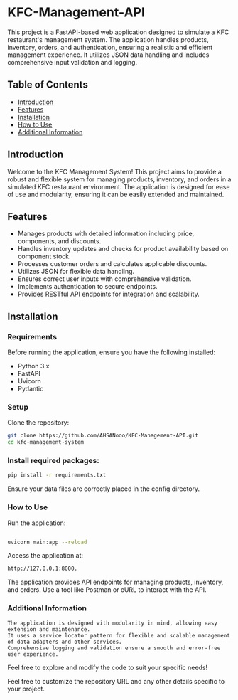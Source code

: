 # KFC-Management-API

This project is a FastAPI-based web application designed to simulate a KFC restaurant's management system. The application handles products, inventory, orders, and authentication, ensuring a realistic and efficient management experience. It utilizes JSON data handling and includes comprehensive input validation and logging.

## Table of Contents

- [Introduction](#introduction)
- [Features](#features)
- [Installation](#installation)
- [How to Use](#how-to-use)
- [Additional Information](#additional-information)

## Introduction

Welcome to the KFC Management System! This project aims to provide a robust and flexible system for managing products, inventory, and orders in a simulated KFC restaurant environment. The application is designed for ease of use and modularity, ensuring it can be easily extended and maintained.

## Features

- Manages products with detailed information including price, components, and discounts.
- Handles inventory updates and checks for product availability based on component stock.
- Processes customer orders and calculates applicable discounts.
- Utilizes JSON for flexible data handling.
- Ensures correct user inputs with comprehensive validation.
- Implements authentication to secure endpoints.
- Provides RESTful API endpoints for integration and scalability.

## Installation

### Requirements

Before running the application, ensure you have the following installed:

- Python 3.x
- FastAPI
- Uvicorn
- Pydantic

### Setup

Clone the repository:

```sh
git clone https://github.com/AHSANooo/KFC-Management-API.git
cd kfc-management-system
```



### Install required packages:

```sh
pip install -r requirements.txt
```

Ensure your data files are correctly placed in the config directory.

### How to Use

Run the application:

```sh

uvicorn main:app --reload
```
Access the application at: 
```sh
http://127.0.0.1:8000.
```
The application provides API endpoints for managing products, inventory, and orders. Use a tool like Postman or cURL to interact with the API.

### Additional Information

    The application is designed with modularity in mind, allowing easy extension and maintenance.
    It uses a service locator pattern for flexible and scalable management of data adapters and other services.
    Comprehensive logging and validation ensure a smooth and error-free user experience.

Feel free to explore and modify the code to suit your specific needs!

Feel free to customize the repository URL and any other details specific to your project.
